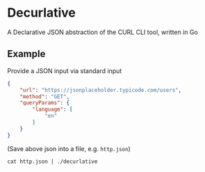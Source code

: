 # Decurlative

A Declarative JSON abstraction of the CURL CLI tool, written in Go

## Example

Provide a JSON input via standard input
```json
{
    "url": "https://jsonplaceholder.typicode.com/users",
    "method": "GET",
    "queryParams": {
        "language": [
            "en"
        ]
    }
}
```
(Save above json into a file, e.g. `http.json`)

```shell
cat http.json | ./decurlative
```